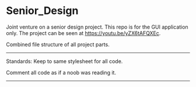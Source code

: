 # Senior_Design
Joint venture on a senior design project.  This repo is for the GUI application only.  The project can be seen at https://youtu.be/yZX6tAFQXEc.

Combined file structure of all project parts.
*********************************************************************************************************************
Standards:
Keep to same stylesheet for all code.<p>
Comment all code as if a noob was reading it.
*********************************************************************************************************************


